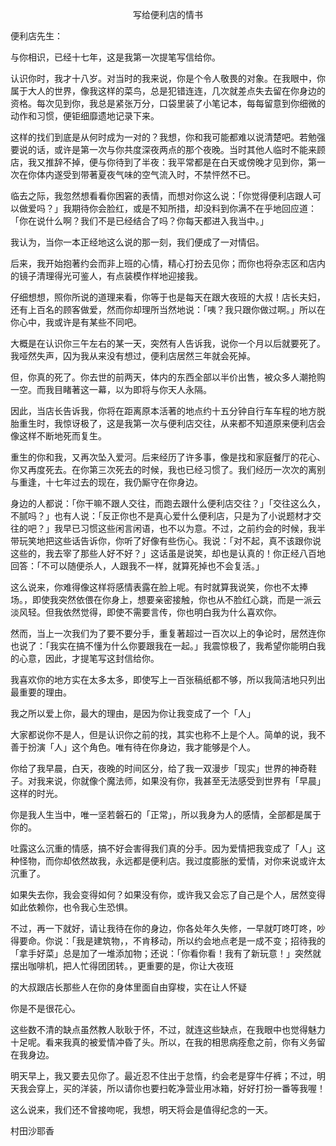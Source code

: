 <p align="center">写给便利店的情书</p>

便利店先生：

与你相识，已经十七年，这是我第一次提笔写信给你。

认识你时，我才十八岁。对当时的我来说，你是个令人敬畏的对象。在我眼中，你属于大人的世界，像我这样的菜鸟，总是犯错连连，几次就差点失去留在你身边的资格。每次见到你，我总是紧张万分，口袋里装了小笔记本，每每留意到你细微的动作和习惯，便钜细靡遗地记录下来。

这样的找们到底是从何时成为一对的？我想，你和我可能都难以说清楚吧。若勉强要说的话，或许是第一次与你共度深夜两点的那个夜晚。当时其他人临时不能来顾店，我又推辞不掉，便与你待到了半夜：我平常都是在白天或傍晚才见到你，第一次在你体内遂受到带著夏夜气味的空气流入时，不禁怦然不已。

临去之际，我忽然想看看你困窘的表情，而想对你这么说：「你觉得便利店跟人可以做爱吗？」我期待你会脸红，或是不知所措，却没料到你满不在乎地回应道：「你在说什么啊？我们不是已经结合了吗？你每天都进入我当中。」

我认为，当你一本正经地这么说的那一刻，我们便成了一对情侣。

后来，我开始抱著约会而非上班的心情，精心打扮去见你；而你也将杂志区和店内的镜子清理得光可鉴人，有点装模作样地迎接我。

仔细想想，照你所说的道理来看，你等于也是每天在跟大夜班的大叔！店长夫妇，还有上百名的顾客做爱，然而你却理所当然地说：「咦？我只跟你做过啊。」所以在你心中，我或许是有某些不同吧。

大概是在认识你三午左右的某一天，突然有人告诉我，说你一个月以后就要死了。我哑然失声，囚为我从来没有想过，便利店居然三年就会死掉。

但，你真的死了。你去世的前两天，体内的东西全部以半价出售，被众多人潮抢购一空。而我目睹著这一幕，以为即将与你天人永隔。

因此，当店长告诉我，你将在距离原本活著的地点约十五分钟自行车车程的地方脱胎重生时，我惊讶极了，这是我第一次与便利店交往，从来都不知道原来便利店会像这样不断地死而复生。

重生的你和我，又再次坠入爱河。后来经历了许多事，像是找和家庭餐厅的花心、你又再度死去。在你第三次死去的时候，我也已经习惯了。我们经历一次次的离别与重逢，十七年过去的现在，我仍厮守在你身边。

身边的人都说：「你干嘛不跟人交往，而跑去跟什么便利店交往？」「交往这么久，不腻吗？」也有人说：「反正你也不是真心爱什么便利店，只是为了小说题材才交往的吧？」我早已习惯这些闲言闲语，也不以为意。不过，之前约会的时候，我半带玩笑地把这些话告诉你，你听了好像有些伤心。我说：「对不起，真不该跟你说这些的，我去宰了那些人好不好？」这话虽是说笑，却也是认真的！你正经八百地回答：「不可以随便杀人，人跟我不一样，就算死掉也不会复活。」

这么说来，你难得像这样将感情表露在脸上呢。有时就算我说笑，你也不太捧场。，即使我突然依偎在你身上，想要亲密接触，你也从不脸红心跳，而是一派云淡风轻。但我依然觉得，即使不需要言传，你也明白我为什么喜欢你。

然而，当上一次我们为了要不要分手，重复著超过一百次以上的争论时，居然连你也说了：「我实在搞不懂为什么你要跟我在一起。」我震惊极了，我希望你能明白我的心意，因此，才提笔写这封信给你。

我喜欢你的地方实在太多太多，即使写上一百张稿纸都不够，所以我简洁地只列出最重要的理由。

我之所以爱上你，最大的理由，是因为你让我变成了一个「人」

大家都说你不是人，但是认识你之前的找，其实也称不上是个人。简单的说，我不善于扮演「人」这个角色。唯有待在你身边，我才能够是个人。

你给了我早晨，白天，夜晚的时间区分，给了我一双漫步「现实」世界的神奇鞋子。对我来说，你就像个魔法师，如果没有你，我甚至无法感受到世界有「早晨」这样的时光。

你是我人生当中，唯一坚若磐石的「正常」，所以我身为人的感情，全部都是属于你的。

吐露这么沉重的情感，搞不好会害得我们真的分手。因为爱情把我变成了「人」这种怪物，而你却依然故我，永远都是便利店。我过度膨胀的爱情，对你来说或许太沉重了。

如果失去你，我会变得如何？如果没有你，或许我又会忘了自己是个人，居然变得如此依赖你，也令我心生恐惧。

不过，再一下就好，请让我待在你的身边，你各处年久失修，一早就叮咚叮咚，吵得要命。你说：「我是建筑物，，不肯移动，所以约会地点老是一成不变；招待我的「拿手好菜」总是加了一堆添加物；还说：「你看你看！我有了新玩意！」突然就摆出咖啡机，把人忙得团团转。，更重要的是，你让大夜班

的大叔跟店长那些人在你的身体里面自由穿梭，实在让人怀疑

你是不是很花心。

这些数不清的缺点虽然教人耿耿于怀，不过，就连这些缺点，在我眼中也觉得魅力十足呢。看来我真的被爱情冲昏了头。所以，在我的相思病痊愈之前，你有义务留在我身边。

明天早上，我又要去见你了。最近忍不住出于怠惰，约会老是穿牛仔裤；不过，明天我会穿上，买的洋装，所以请你也要扫乾净营业用冰箱，好好打扮一番等我喔！

这么说来，我们还不曾接吻呢，我想，明天将会是值得纪念的一天。

村田沙耶香


